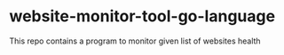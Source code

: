 # website-monitor-tool-go-language
This repo contains a program to monitor given list of websites health
